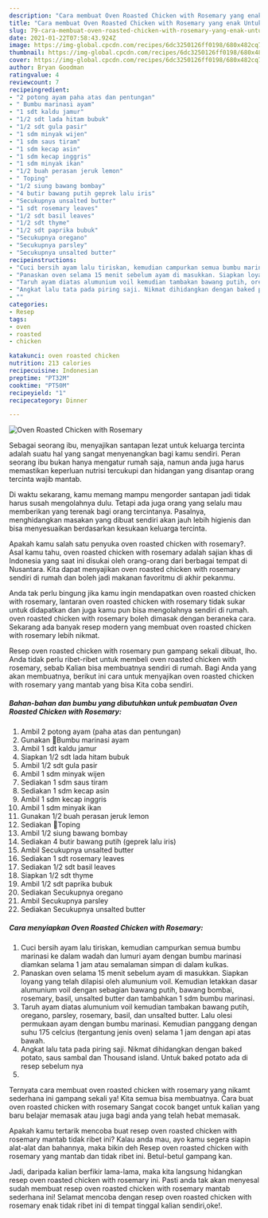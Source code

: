 ```yaml
---
description: "Cara membuat Oven Roasted Chicken with Rosemary yang enak Untuk Jualan"
title: "Cara membuat Oven Roasted Chicken with Rosemary yang enak Untuk Jualan"
slug: 79-cara-membuat-oven-roasted-chicken-with-rosemary-yang-enak-untuk-jualan
date: 2021-01-22T07:58:43.924Z
image: https://img-global.cpcdn.com/recipes/6dc3250126ff0198/680x482cq70/oven-roasted-chicken-with-rosemary-foto-resep-utama.jpg
thumbnail: https://img-global.cpcdn.com/recipes/6dc3250126ff0198/680x482cq70/oven-roasted-chicken-with-rosemary-foto-resep-utama.jpg
cover: https://img-global.cpcdn.com/recipes/6dc3250126ff0198/680x482cq70/oven-roasted-chicken-with-rosemary-foto-resep-utama.jpg
author: Bryan Goodman
ratingvalue: 4
reviewcount: 7
recipeingredient:
- "2 potong ayam paha atas dan pentungan"
- " Bumbu marinasi ayam"
- "1 sdt kaldu jamur"
- "1/2 sdt lada hitam bubuk"
- "1/2 sdt gula pasir"
- "1 sdm minyak wijen"
- "1 sdm saus tiram"
- "1 sdm kecap asin"
- "1 sdm kecap inggris"
- "1 sdm minyak ikan"
- "1/2 buah perasan jeruk lemon"
- " Toping"
- "1/2 siung bawang bombay"
- "4 butir bawang putih geprek lalu iris"
- "Secukupnya unsalted butter"
- "1 sdt rosemary leaves"
- "1/2 sdt basil leaves"
- "1/2 sdt thyme"
- "1/2 sdt paprika bubuk"
- "Secukupnya oregano"
- "Secukupnya parsley"
- "Secukupnya unsalted butter"
recipeinstructions:
- "Cuci bersih ayam lalu tiriskan, kemudian campurkan semua bumbu marinasi ke dalam wadah dan lumuri ayam dengan bumbu marinasi diamkan selama 1 jam atau semalaman simpan di dalam kulkas."
- "Panaskan oven selama 15 menit sebelum ayam di masukkan. Siapkan loyang yang telah dilapisi oleh alumunium voil. Kemudian letakkan dasar alumunium voil dengan sebagian bawang putih, bawang bombai, rosemary, basil, unsalted butter dan tambahkan 1 sdm bumbu marinasi."
- "Taruh ayam diatas alumunium voil kemudian tambakan bawang putih, oregano, parsley, rosemary, basil, dan unsalted butter. Lalu olesi permukaan ayam dengan bumbu marinasi. Kemudian panggang dengan suhu 175 celcius (tergantung jenis oven) selama 1 jam dengan api atas bawah."
- "Angkat lalu tata pada piring saji. Nikmat dihidangkan dengan baked potato, saus sambal dan Thousand island. Untuk baked potato ada di resep sebelum nya"
- ""
categories:
- Resep
tags:
- oven
- roasted
- chicken

katakunci: oven roasted chicken 
nutrition: 213 calories
recipecuisine: Indonesian
preptime: "PT32M"
cooktime: "PT50M"
recipeyield: "1"
recipecategory: Dinner

---
```



![Oven Roasted Chicken with Rosemary](https://img-global.cpcdn.com/recipes/6dc3250126ff0198/680x482cq70/oven-roasted-chicken-with-rosemary-foto-resep-utama.jpg)

Sebagai seorang ibu, menyajikan santapan lezat untuk keluarga tercinta adalah suatu hal yang sangat menyenangkan bagi kamu sendiri. Peran seorang ibu bukan hanya mengatur rumah saja, namun anda juga harus memastikan keperluan nutrisi tercukupi dan hidangan yang disantap orang tercinta wajib mantab.

Di waktu  sekarang, kamu memang mampu mengorder santapan jadi tidak harus susah mengolahnya dulu. Tetapi ada juga orang yang selalu mau memberikan yang terenak bagi orang tercintanya. Pasalnya, menghidangkan masakan yang dibuat sendiri akan jauh lebih higienis dan bisa menyesuaikan berdasarkan kesukaan keluarga tercinta. 



Apakah kamu salah satu penyuka oven roasted chicken with rosemary?. Asal kamu tahu, oven roasted chicken with rosemary adalah sajian khas di Indonesia yang saat ini disukai oleh orang-orang dari berbagai tempat di Nusantara. Kita dapat menyajikan oven roasted chicken with rosemary sendiri di rumah dan boleh jadi makanan favoritmu di akhir pekanmu.

Anda tak perlu bingung jika kamu ingin mendapatkan oven roasted chicken with rosemary, lantaran oven roasted chicken with rosemary tidak sukar untuk didapatkan dan juga kamu pun bisa mengolahnya sendiri di rumah. oven roasted chicken with rosemary boleh dimasak dengan beraneka cara. Sekarang ada banyak resep modern yang membuat oven roasted chicken with rosemary lebih nikmat.

Resep oven roasted chicken with rosemary pun gampang sekali dibuat, lho. Anda tidak perlu ribet-ribet untuk membeli oven roasted chicken with rosemary, sebab Kalian bisa membuatnya sendiri di rumah. Bagi Anda yang akan membuatnya, berikut ini cara untuk menyajikan oven roasted chicken with rosemary yang mantab yang bisa Kita coba sendiri.

<!--inarticleads1-->

##### Bahan-bahan dan bumbu yang dibutuhkan untuk pembuatan Oven Roasted Chicken with Rosemary:

1. Ambil 2 potong ayam (paha atas dan pentungan)
1. Gunakan  📌Bumbu marinasi ayam
1. Ambil 1 sdt kaldu jamur
1. Siapkan 1/2 sdt lada hitam bubuk
1. Ambil 1/2 sdt gula pasir
1. Ambil 1 sdm minyak wijen
1. Sediakan 1 sdm saus tiram
1. Sediakan 1 sdm kecap asin
1. Ambil 1 sdm kecap inggris
1. Ambil 1 sdm minyak ikan
1. Gunakan 1/2 buah perasan jeruk lemon
1. Sediakan  📌Toping
1. Ambil 1/2 siung bawang bombay
1. Sediakan 4 butir bawang putih (geprek lalu iris)
1. Ambil Secukupnya unsalted butter
1. Sediakan 1 sdt rosemary leaves
1. Sediakan 1/2 sdt basil leaves
1. Siapkan 1/2 sdt thyme
1. Ambil 1/2 sdt paprika bubuk
1. Sediakan Secukupnya oregano
1. Ambil Secukupnya parsley
1. Sediakan Secukupnya unsalted butter




<!--inarticleads2-->

##### Cara menyiapkan Oven Roasted Chicken with Rosemary:

1. Cuci bersih ayam lalu tiriskan, kemudian campurkan semua bumbu marinasi ke dalam wadah dan lumuri ayam dengan bumbu marinasi diamkan selama 1 jam atau semalaman simpan di dalam kulkas.
1. Panaskan oven selama 15 menit sebelum ayam di masukkan. Siapkan loyang yang telah dilapisi oleh alumunium voil. Kemudian letakkan dasar alumunium voil dengan sebagian bawang putih, bawang bombai, rosemary, basil, unsalted butter dan tambahkan 1 sdm bumbu marinasi.
1. Taruh ayam diatas alumunium voil kemudian tambakan bawang putih, oregano, parsley, rosemary, basil, dan unsalted butter. Lalu olesi permukaan ayam dengan bumbu marinasi. Kemudian panggang dengan suhu 175 celcius (tergantung jenis oven) selama 1 jam dengan api atas bawah.
1. Angkat lalu tata pada piring saji. Nikmat dihidangkan dengan baked potato, saus sambal dan Thousand island. Untuk baked potato ada di resep sebelum nya
1. 




Ternyata cara membuat oven roasted chicken with rosemary yang nikamt sederhana ini gampang sekali ya! Kita semua bisa membuatnya. Cara buat oven roasted chicken with rosemary Sangat cocok banget untuk kalian yang baru belajar memasak atau juga bagi anda yang telah hebat memasak.

Apakah kamu tertarik mencoba buat resep oven roasted chicken with rosemary mantab tidak ribet ini? Kalau anda mau, ayo kamu segera siapin alat-alat dan bahannya, maka bikin deh Resep oven roasted chicken with rosemary yang mantab dan tidak ribet ini. Betul-betul gampang kan. 

Jadi, daripada kalian berfikir lama-lama, maka kita langsung hidangkan resep oven roasted chicken with rosemary ini. Pasti anda tak akan menyesal sudah membuat resep oven roasted chicken with rosemary mantab sederhana ini! Selamat mencoba dengan resep oven roasted chicken with rosemary enak tidak ribet ini di tempat tinggal kalian sendiri,oke!.

